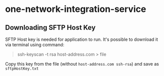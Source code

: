 # one-network-integration-service

## Downloading SFTP Host Key
SFTP Host key is needed for application to run.
It's possible to download it via terminal using command:
> ssh-keyscan -t rsa host-address.com > file

Copy this key from the file (without `host-address.com ssh-rsa`) and save as `sftpHostKey.txt`
